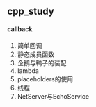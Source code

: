 ## cpp_study
#### callback

1. 简单回调
2. 静态成员函数
3. 企鹅与鸭子的装配
4. lambda
5. placeholders的使用
6. 线程
7. NetServer与EchoService